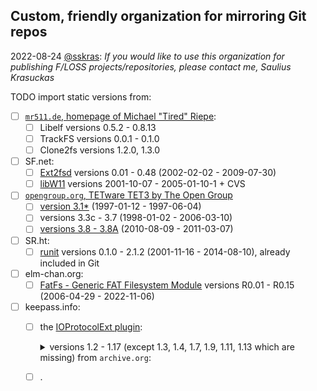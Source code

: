 ## Custom, friendly organization for mirroring Git repos

2022-08-24 [@sskras](https://github.com/sskras):
_If you would like to use this organization for publishing F/LOSS projects/repositories, please contact me, Saulius Krasuckas_

TODO import static versions from:

- [ ] [`mr511.de`, homepage of Michael "Tired" Riepe](https://web.archive.org/web/20180621172946/http://www.mr511.de/software/english.html):
  - [ ] Libelf versions 0.5.2 - 0.8.13
  - [ ] TrackFS versions 0.0.1 - 0.1.0
  - [ ] Clone2fs versions 1.2.0, 1.3.0
- [ ] SF.net:
  - [ ] [Ext2fsd](https://sourceforge.net/projects/ext2fsd/files/Ext2fsd/) versions 0.01 - 0.48 (2002-02-02 - 2009-07-30)
  - [ ] [libW11](https://sourceforge.net/p/libw11/code/) versions 2001-10-07 - 2005-01-10-1 + CVS
- [ ] [`opengroup.org`, TETware TET3 by The Open Group](https://www.opengroup.org/infosrv/TET3/)
  - [ ] [version 3.1*](http://tetworks.opengroup.org/downloads/38/software/index31.html) (1997-01-12 - 1997-06-04)
  - [ ] versions 3.3c - 3.7 (1998-01-02 - 2006-03-10)
  - [ ] [versions 3.8 - 3.8A](http://tetworks.opengroup.org/downloads/38/software/Sources/3.8/) (2010-08-09 - 2011-03-07)
- [ ] SR.ht:
  - [ ] [runit](https://git.sr.ht/~kaction/runit) versions 0.1.0 - 2.1.2 (2001-11-16 - 2014-08-10), already included in Git
- [ ] elm-chan.org:
  - [ ] [FatFs - Generic FAT Filesystem Module](http://elm-chan.org/fsw/ff/archives.html) versions R0.01 - R0.15 (2006-04-29 - 2022-11-06)
- [ ] keepass.info:
  - [ ] the [IOProtocolExt plugin](https://keepass.info/plugins.html#ioprotocolext):

    <details> <summary> versions 1.2 - 1.17 (except 1.3, 1.4, 1.7, 1.9, 1.11, 1.13 which are missing) from <code>archive.org</code>: </summary>
    
    - [ ] v1.2
      - [ ] https://web.archive.org/web/20110717230120/http://keepass.info/extensions/v2/ioprotocolext/IOProtocolExt-1.2.zip
      - [ ] https://web.archive.org/web/20110717230120/http://keepass.info/extensions/v2/ioprotocolext/IOProtocolExt-1.2-Source.zip
    - [ ] ~v1.3~ (broken reference)
      - [ ] https://web.archive.org/web/20120102204851/http://keepass.info/extensions/v2/ioprotocolext/IOProtocolExt-1.3.zip
      - [ ] https://web.archive.org/web/20120102204851/http://keepass.info/extensions/v2/ioprotocolext/IOProtocolExt-1.3-Source.zip
    - [ ] v1.5
      - [ ] https://web.archive.org/web/20120108171114/http://keepass.info/extensions/v2/ioprotocolext/IOProtocolExt-1.5.zip
      - [ ] https://web.archive.org/web/20120108171114/http://keepass.info/extensions/v2/ioprotocolext/IOProtocolExt-1.5-Source.zip
    - [ ] v1.6
      - [ ] https://web.archive.org/web/20130523082515/http://keepass.info/extensions/v2/ioprotocolext/IOProtocolExt-1.6.zip
      - [ ] https://web.archive.org/web/20130523082515/http://keepass.info/extensions/v2/ioprotocolext/IOProtocolExt-1.6-Source.zip
    - [ ] v1.8
      - [ ] https://web.archive.org/web/20140916180402/http://keepass.info/extensions/v2/ioprotocolext/IOProtocolExt-1.8.zip
      - [ ] https://web.archive.org/web/20140916180402/http://keepass.info/extensions/v2/ioprotocolext/IOProtocolExt-1.8-Source.zip
    - [ ] v1.10
      - [ ] https://web.archive.org/web/20141004232437/http://keepass.info/extensions/v2/ioprotocolext/IOProtocolExt-1.10.zip
      - [ ] https://web.archive.org/web/20141004232437/http://keepass.info/extensions/v2/ioprotocolext/IOProtocolExt-1.10-Source.zip
    - [ ] ~v1.11~ (broken reference)
      - [ ] https://web.archive.org/web/20160203193056/http://keepass.info/extensions/v2/ioprotocolext/IOProtocolExt-1.11.zip
      - [ ] https://web.archive.org/web/20160203193056/http://keepass.info/extensions/v2/ioprotocolext/IOProtocolExt-1.11-Source.zip
    - [ ] v1.12
      - [ ] https://web.archive.org/web/20160629070032/http://keepass.info/extensions/v2/ioprotocolext/IOProtocolExt-1.12.zip
      - [ ] https://web.archive.org/web/20160629070032/http://keepass.info/extensions/v2/ioprotocolext/IOProtocolExt-1.12-Source.zip
    - [ ] ~v1.13~ (broken reference)
      - [ ] https://web.archive.org/web/20180412162450/https://keepass.info/extensions/v2/ioprotocolext/IOProtocolExt-1.13.zip
      - [ ] https://web.archive.org/web/20180412162450/https://keepass.info/extensions/v2/ioprotocolext/IOProtocolExt-1.13-Source.zip
    - [ ] v1.14
      - [ ] https://web.archive.org/web/20180602125719/https://keepass.info/extensions/v2/ioprotocolext/IOProtocolExt-1.14.zip
      - [ ] https://web.archive.org/web/20180605152202/https://keepass.info/extensions/v2/ioprotocolext/IOProtocolExt-1.14-Source.zip
    - [ ] v1.15
      - [ ] https://web.archive.org/web/20180930094912/https://keepass.info/extensions/v2/ioprotocolext/IOProtocolExt-1.15.zip
      - [ ] https://web.archive.org/web/20180930094912/https://keepass.info/extensions/v2/ioprotocolext/IOProtocolExt-1.15-Source.zip
    - [ ] v1.16
      - [ ] https://web.archive.org/web/20190331111440/https://keepass.info/extensions/v2/ioprotocolext/IOProtocolExt-1.16.zip
      - [ ] https://web.archive.org/web/20190331111440/https://keepass.info/extensions/v2/ioprotocolext/IOProtocolExt-1.16-Source.zip
    - [ ] v1.17
      - [ ] https://web.archive.org/web/20240427210437/https://keepass.info/extensions/v2/ioprotocolext/IOProtocolExt-1.17.zip
      - [ ] https://web.archive.org/web/20240427210437/https://keepass.info/extensions/v2/ioprotocolext/IOProtocolExt-1.17-Source.zip
    - [ ] .
    </details>
  - [ ] .
